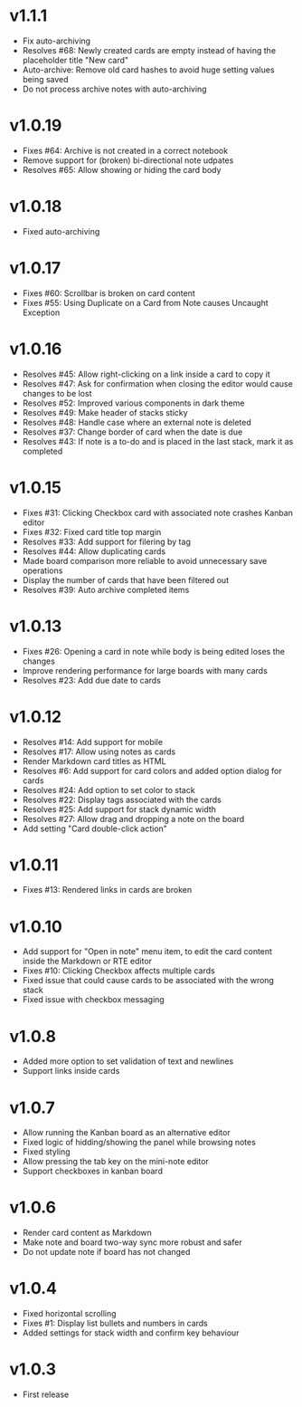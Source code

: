 # v1.1.1

- Fix auto-archiving
- Resolves #68: Newly created cards are empty instead of having the placeholder title "New card"
- Auto-archive: Remove old card hashes to avoid huge setting values being saved
- Do not process archive notes with auto-archiving

# v1.0.19

- Fixes #64: Archive is not created in a correct notebook
- Remove support for (broken) bi-directional note udpates
- Resolves #65: Allow showing or hiding the card body

# v1.0.18

- Fixed auto-archiving

# v1.0.17

- Fixes #60: Scrollbar is broken on card content
- Fixes #55: Using Duplicate on a Card from Note causes Uncaught Exception

# v1.0.16

- Resolves #45: Allow right-clicking on a link inside a card to copy it
- Resolves #47: Ask for confirmation when closing the editor would cause changes to be lost
- Resolves #52: Improved various components in dark theme
- Resolves #49: Make header of stacks sticky
- Resolves #48: Handle case where an external note is deleted
- Resolves #37: Change border of card when the date is due
- Resolves #43: If note is a to-do and is placed in the last stack, mark it as completed

# v1.0.15

- Fixes #31: Clicking Checkbox card with associated note crashes Kanban editor
- Fixes #32: Fixed card title top margin
- Resolves #33: Add support for filering by tag
- Resolves #44: Allow duplicating cards
- Made board comparison more reliable to avoid unnecessary save operations
- Display the number of cards that have been filtered out
- Resolves #39: Auto archive completed items

# v1.0.13

- Fixes #26: Opening a card in note while body is being edited loses the changes
- Improve rendering performance for large boards with many cards
- Resolves #23: Add due date to cards

# v1.0.12

- Resolves #14: Add support for mobile
- Resolves #17: Allow using notes as cards
- Render Markdown card titles as HTML
- Resolves #6: Add support for card colors and added option dialog for cards
- Resolves #24: Add option to set color to stack
- Resolves #22: Display tags associated with the cards
- Resolves #25: Add support for stack dynamic width
- Resolves #27: Allow drag and dropping a note on the board
- Add setting "Card double-click action"

# v1.0.11

- Fixes #13: Rendered links in cards are broken

# v1.0.10

- Add support for "Open in note" menu item, to edit the card content inside the Markdown or RTE editor
- Fixes #10: Clicking Checkbox affects multiple cards
- Fixed issue that could cause cards to be associated with the wrong stack
- Fixed issue with checkbox messaging

# v1.0.8

- Added more option to set validation of text and newlines
- Support links inside cards

# v1.0.7

- Allow running the Kanban board as an alternative editor
- Fixed logic of hidding/showing the panel while browsing notes
- Fixed styling
- Allow pressing the tab key on the mini-note editor
- Support checkboxes in kanban board

# v1.0.6

- Render card content as Markdown
- Make note and board two-way sync more robust and safer
- Do not update note if board has not changed

# v1.0.4

- Fixed horizontal scrolling
- Fixes #1: Display list bullets and numbers in cards
- Added settings for stack width and confirm key behaviour

# v1.0.3

- First release
